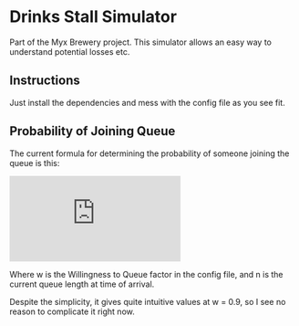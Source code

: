 # Drinks Stall Simulator
Part of the Myx Brewery project. This simulator allows an easy way to understand potential losses etc.

## Instructions
Just install the dependencies and mess with the config file as you see fit.

## Probability of Joining Queue
The current formula for determining the probability of someone joining the queue is this:

![equation](https://latex.codecogs.com/gif.latex?%24%24%20%5Cmathbb%20P%28join%29%20%3D%20w%5En%20%24%24)

Where w is the Willingness to Queue factor in the config file, and n is the current queue length at time of arrival.

Despite the simplicity, it gives quite intuitive values at w = 0.9, so I see no reason to complicate it right now.
